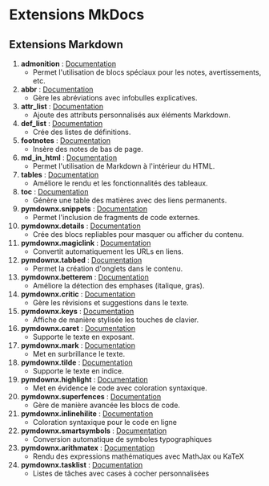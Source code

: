 # Extensions MkDocs

## Extensions Markdown

1. **admonition** : <a href="https://squidfunk.github.io/mkdocs-material/reference/admonitions/" target="_blank" title="admonition">Documentation</a>
    - Permet l'utilisation de blocs spéciaux pour les notes, avertissements, etc.
2. **abbr** : <a href="https://squidfunk.github.io/mkdocs-material/reference/abbreviations/" target="_blank" title="abbr">Documentation</a>
    - Gère les abréviations avec infobulles explicatives.
3. **attr_list** : <a href="https://squidfunk.github.io/mkdocs-material/setup/extensions/python-markdown/#attribute-lists" target="_blank" title="attr_list">Documentation</a>
    - Ajoute des attributs personnalisés aux éléments Markdown.
4. **def_list** : <a href="https://squidfunk.github.io/mkdocs-material/setup/extensions/python-markdown/#definition-lists" target="_blank" title="def_list">Documentation</a>
    - Crée des listes de définitions.
5. **footnotes** : <a href="https://squidfunk.github.io/mkdocs-material/reference/footnotes/" target="_blank" title="footnotes">Documentation</a>
    - Insère des notes de bas de page.
7. **md_in_html** : <a href="https://squidfunk.github.io/mkdocs-material/setup/extensions/python-markdown/#markdown-in-html" target="_blank" title="md_in_html">Documentation</a>
    - Permet l'utilisation de Markdown à l'intérieur du HTML.
8. **tables** : <a href="https://squidfunk.github.io/mkdocs-material/reference/data-tables/" target="_blank" title="tables">Documentation</a>
    - Améliore le rendu et les fonctionnalités des tableaux.
9. **toc** : <a href="https://squidfunk.github.io/mkdocs-material/setup/extensions/python-markdown/#table-of-contents" target="_blank" title="toc">Documentation</a>
    - Génère une table des matières avec des liens permanents.
10. **pymdownx.snippets** : <a href="https://facelessuser.github.io/pymdown-extensions/extensions/snippets/" target="_blank" title="pymdownx.snippets">Documentation</a>
    - Permet l'inclusion de fragments de code externes.
11. **pymdownx.details** : <a href="https://facelessuser.github.io/pymdown-extensions/extensions/details/" target="_blank" title="pymdownx.details">Documentation</a>
    - Crée des blocs repliables pour masquer ou afficher du contenu.
12. **pymdownx.magiclink** : <a href="https://facelessuser.github.io/pymdown-extensions/extensions/magiclink/" target="_blank" title="pymdownx.magiclink">Documentation</a>
    - Convertit automatiquement les URLs en liens.
13. **pymdownx.tabbed** : <a href="https://facelessuser.github.io/pymdown-extensions/extensions/tabbed/" target="_blank" title="pymdownx.tabbed">Documentation</a>
    - Permet la création d'onglets dans le contenu.
14. **pymdownx.betterem** : <a href="https://facelessuser.github.io/pymdown-extensions/extensions/betterem/" target="_blank" title="pymdownx.betterem">Documentation</a>
    - Améliore la détection des emphases (italique, gras).
15. **pymdownx.critic** : <a href="https://facelessuser.github.io/pymdown-extensions/extensions/critic/" target="_blank" title="pymdownx.critic">Documentation</a>
    - Gère les révisions et suggestions dans le texte.
16. **pymdownx.keys** : <a href="https://facelessuser.github.io/pymdown-extensions/extensions/keys/" target="_blank" title="pymdownx.keys">Documentation</a>
    - Affiche de manière stylisée les touches de clavier.
17. **pymdownx.caret** : <a href="https://facelessuser.github.io/pymdown-extensions/extensions/caret/" target="_blank" title="pymdownx.caret">Documentation</a>
    - Supporte le texte en exposant.
18. **pymdownx.mark** : <a href="https://facelessuser.github.io/pymdown-extensions/extensions/mark/" target="_blank" title="pymdownx.mark">Documentation</a>
    - Met en surbrillance le texte.
19. **pymdownx.tilde** : <a href="https://facelessuser.github.io/pymdown-extensions/extensions/tilde/" target="_blank" title="pymdownx.tilde">Documentation</a>
    - Supporte le texte en indice.
20. **pymdownx.highlight** : <a href="https://facelessuser.github.io/pymdown-extensions/extensions/highlight/" target="_blank" title="pymdownx.highlight">Documentation</a>
    - Met en évidence le code avec coloration syntaxique.
21. **pymdownx.superfences** : <a href="https://facelessuser.github.io/pymdown-extensions/extensions/superfences/" target="_blank" title="pymdownx.superfences">Documentation</a>
    - Gère de manière avancée les blocs de code.
22. **pymdownx.inlinehilite** : <a href="https://facelessuser.github.io/pymdown-extensions/extensions/inlinehilite/" target="_blank" title="pymdownx.inlinehilite">Documentation</a>
    - Coloration syntaxique pour le code en ligne
23. **pymdownx.smartsymbols** : <a href="https://facelessuser.github.io/pymdown-extensions/extensions/smartsymbols/" target="_blank" title="pymdownx.smartsymbols">Documentation</a>
    - Conversion automatique de symboles typographiques
24. **pymdownx.arithmatex** : <a href="https://facelessuser.github.io/pymdown-extensions/extensions/arithmatex/" target="_blank" title="pymdownx.arithmatex">Documentation</a>
    - Rendu des expressions mathématiques avec MathJax ou KaTeX
25. **pymdownx.tasklist** : <a href="https://facelessuser.github.io/pymdown-extensions/extensions/tasklist/" target="_blank" title="pymdownx.tasklist">Documentation</a>
    - Listes de tâches avec cases à cocher personnalisées
